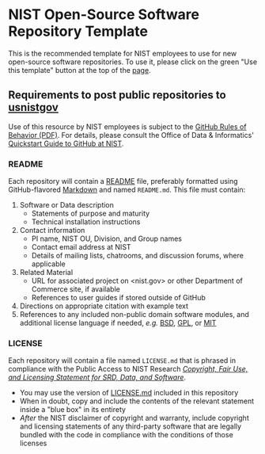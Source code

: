 # NIST Open-Source Software Repository Template

This is the recommended template for NIST employees to use for new
open-source software repositories. To use it, please click on the
green "Use this template" button at the top of the [page][gh-rep].

## Requirements to post public repositories to [usnistgov][gh-nst]

Use of this resource by NIST employees is subject to the [GitHub
Rules of Behavior (PDF)][gh-rob]. For details, please consult the
Office of Data & Informatics' [Quickstart Guide to GitHub at
NIST][odi-gh].

### README

Each repository will contain a [README][wk-rdm] file, preferably
formatted using GitHub-flavored [Markdown][gh-mdn] and named
`README.md`. This file must contain:

1. Software or Data description
   - Statements of purpose and maturity
   - Technical installation instructions
1. Contact information
   - PI name, NIST OU, Division, and Group names
   - Contact email address at NIST
   - Details of mailing lists, chatrooms, and discussion forums,
     where applicable
1. Related Material
   - URL for associated project on <nist.gov> or other Department of
     Commerce site, if available
   - References to user guides if stored outside of GitHub
1. Directions on appropriate citation with example text
1. References to any included non-public domain software modules, and
   additional license language if needed, *e.g.* [BSD][li-bsd],
   [GPL][li-gpl], or [MIT][li-mit]

### LICENSE

Each repository will contain a file named `LICENSE.md` that is
phrased in compliance with the Public Access to NIST Research
[*Copyright, Fair Use, and Licensing Statement for SRD, Data, and
Software*][nist-open].

- You may use the version of [LICENSE.md](LICENSE.md) included in
  this repository
- When in doubt, copy and include the contents of the relevant
  statement inside a "blue box" in its entirety
- *After* the NIST disclaimer of copyright and warranty, include
  copyright and licensing statements of any third-party software that
  are legally bundled with the code in compliance with the conditions
  of those licenses

<!-- References -->

[gh-mdn]: https://github.github.com/gfm/
[gh-nst]: https://github.com/usnistgov
[gh-rob]: https://odiwiki.nist.gov/pub/ODI/GitHub/GHROB.pdf
[gh-rep]: https://github.com/usnistgov/opensource-repo/
[li-bsd]: https://opensource.org/licenses/bsd-license
[li-gpl]: https://opensource.org/licenses/gpl-license
[li-mit]: https://opensource.org/licenses/mit-license
[nist-open]: https://www.nist.gov/open/copyright-fair-use-and-licensing-statements-srd-data-software-and-technical-series-publications
[odi-gh]: https://odiwiki.nist.gov/ODI/GitHub.html
[wk-rdm]: https://en.wikipedia.org/wiki/README
